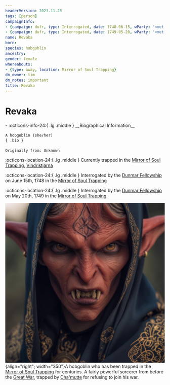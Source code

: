 ```yaml
---
headerVersion: 2023.11.25
tags: [person]
campaignInfo:
- {campaign: dufr, type: Interrogated, date: 1748-06-15, wParty: '<met:U> by <person> on <target> in <current:1>'}
- {campaign: dufr, type: Interrogated, date: 1749-05-20, wParty: '<met:U> by <person> on <target> in <current:1>'}
name: Revaka
born:
species: hobgoblin
ancestry:
gender: female
whereabouts:
- {type: away, location: Mirror of Soul Trapping}
dm_owner: tim
dm_notes: important
title: Revaka
---
```

# Revaka
<div class="grid cards ext-narrow-margin ext-one-column" markdown>
- :octicons-info-24:{ .lg .middle } __Biographical Information__

    A hobgoblin (she/her)  
    { .bio }

    Originally from: Unknown
</div>

:octicons-location-24:{ .lg .middle } Currently trapped in the [Mirror of Soul Trapping](<../../campaigns/dunmari-frontier-campaign/treasure/mirror-of-soul-trapping.md>), [Vindristjarna](<../../things/ships/vindristjarna.md>)



:octicons-location-24:{ .lg .middle } Interrogated by the [Dunmar Fellowship](<../pcs/dunmar-fellowship/dunmar-fellowship.md>) on June 15th, 1748 in the [Mirror of Soul Trapping](<../../campaigns/dunmari-frontier-campaign/treasure/mirror-of-soul-trapping.md>)  



:octicons-location-24:{ .lg .middle } Interrogated by the [Dunmar Fellowship](<../pcs/dunmar-fellowship/dunmar-fellowship.md>) on May 20th, 1749 in the [Mirror of Soul Trapping](<../../campaigns/dunmari-frontier-campaign/treasure/mirror-of-soul-trapping.md>)  


![Revaka](../../assets/revaka.jpg){align="right"; width="350"}A hobgoblin who has been trapped in the [Mirror of Soul Trapping](<../../campaigns/dunmari-frontier-campaign/treasure/mirror-of-soul-trapping.md>) for centuries. A fairly powerful sorcerer from before the [Great War](<../../events/1500s/great-war.md>), trapped by [Cha'mutte](<../extraplanar-powers/cha-mutte.md>) for refusing to join his war. 



